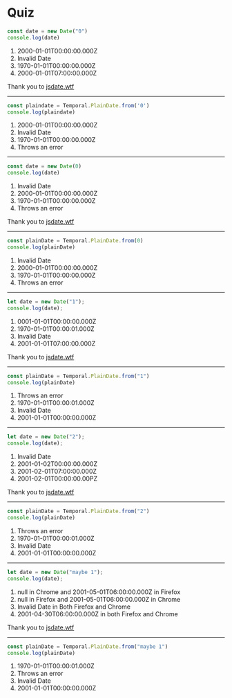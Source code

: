 # Quiz

```ts {monaco-run} {autorun:false}
const date = new Date("0")
console.log(date)
```

1. 2000-01-01T00:00:00.000Z
2. Invalid Date
3. 1970-01-01T00:00:00.000Z
4. 2000-01-01T07:00:00.000Z

Thank you to [jsdate.wtf](https://jsdate.wtf)

<!-- 
The string "0" is interpreted as the year 2000, not as a timestamp!
 -->

---

```ts {monaco-run} {autorun:false}
const plaindate = Temporal.PlainDate.from('0') 
console.log(plaindate)
```

1. 2000-01-01T00:00:00.000Z
2. Invalid Date
3. 1970-01-01T00:00:00.000Z
4. Throws an error

<!-- 
In Temporal you can only parse ISO 8601 
 -->

---

```ts {monaco-run} {autorun:false}
const date = new Date(0)
console.log(date)
```

1. Invalid Date
2. 2000-01-01T00:00:00.000Z
3. 1970-01-01T00:00:00.000Z
4. Throws an error

Thank you to [jsdate.wtf](https://jsdate.wtf)

<!-- 
The number 0, as opposed to the string "0", is interpreted as milliseconds since the Unix epoch (Jan 1, 1970).
 -->

---

```ts {monaco-run} {autorun:false}
const plainDate = Temporal.PlainDate.from(0)
console.log(plainDate)
```

1. Invalid Date
2. 2000-01-01T00:00:00.000Z
3. 1970-01-01T00:00:00.000Z
4. Throws an error

<!-- 
The number 0 is not a string and temporal can only parse ISO 8601
 -->

---

```ts {monaco-run} {autorun:false}
let date = new Date("1");
console.log(date);
```
1. 0001-01-01T00:00:00.000Z
2. 1970-01-01T00:00:01.000Z
3. Invalid Date
4. 2001-01-01T07:00:00.000Z

Thank you to [jsdate.wtf](https://jsdate.wtf)

<!-- 
  "1" is interpreted as a year, so this is 2000+1.
 -->

---

```ts {monaco-run} {autorun:false}
const plainDate = Temporal.PlainDate.from("1")
console.log(plainDate)
```
1. Throws an error
2. 1970-01-01T00:00:01.000Z
3. Invalid Date
4. 2001-01-01T00:00:00.000Z

<!-- 
  "1" is not in ISO 8601 cannot be turned into a Temporal date
 -->

---

```ts {monaco-run} {autorun:false}
let date = new Date("2");
console.log(date);
```
1. Invalid Date
2. 2001-01-02T00:00:00.000Z
3. 2001-02-01T07:00:00.000Z
4. 2001-02-01T00:00:00.00PZ

Thank you to [jsdate.wtf](https://jsdate.wtf)

<!-- 
  "2" is interpreted as a month, and the year is set to 2001.
 -->

---

```ts {monaco-run} {autorun:false}
const plainDate = Temporal.PlainDate.from("2")
console.log(plainDate)
```
1. Throws an error
2. 1970-01-01T00:00:01.000Z
3. Invalid Date
4. 2001-01-01T00:00:00.000Z

<!-- 
  "2" is not in ISO 8601 cannot be turned into a Temporal date
 -->

---

```ts {monaco-run} {autorun:false}
let date = new Date("maybe 1");
console.log(date);
```
1. null in Chrome and 2001-05-01T06:00:00.000Z in Firefox
2. null in Firefox and 2001-05-01T06:00:00.000Z in Chrome
3. Invalid Date in Both Firefox and Chrome
4. 2001-04-30T06:00:00.000Z in both Firefox and Chrome

Thank you to [jsdate.wtf](https://jsdate.wtf)

<!-- 
  "may" in "maybe" is parsed as the month May! And for some reason this expression cares about your local timezone.
 -->

---

```ts {monaco-run} {autorun:false}
const plainDate = Temporal.PlainDate.from("maybe 1")
console.log(plainDate)
```
1. 1970-01-01T00:00:01.000Z
2. Throws an error
3. Invalid Date
4. 2001-01-01T00:00:00.000Z

<!-- 
  "maybe 1" is not in ISO 8601 cannot be turned into a Temporal date
 -->